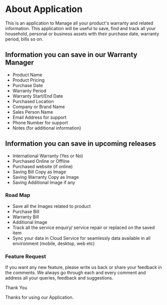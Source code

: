 # About Application

This is an application to Manage all your product's warranty and related information. This application will be useful to save, find and track all your household, personal or business assets with their purchase date, warranty period, bills so on.

## Information you can save in our Warranty Manager

- Product Name
- Product Pricing
- Purchase Date
- Warranty Period
- Warranty Start/End Date
- Purchased Location
- Company or Brand Name
- Sales Person Name
- Email Address for support
- Phone Number for support
- Notes (for additional information)

## Information you can save in upcoming releases

- International Warranty (Yes or No)
- Purchased Online or Offline
- Purchased website (if online)
- Saving Bill Copy as Image
- Saving Warranty Copy as Image
- Saving Additional Image if any

### Road Map

- Save all the Images related to product
- Purchase Bill
- Warranty Bill
- Additional Image
- Track all the service enquiry/ service repair or replaced on the saved item
- Sync your data in Cloud Service for seamlessly data available in all environment (mobile, desktop, web etc)

### Feature Request

If you want any new feature, please write us back or share your feedback in the comments. We always go through each and every comment and address all your queries, feedback and suggestions.

Thank You

Thanks for using our Application.